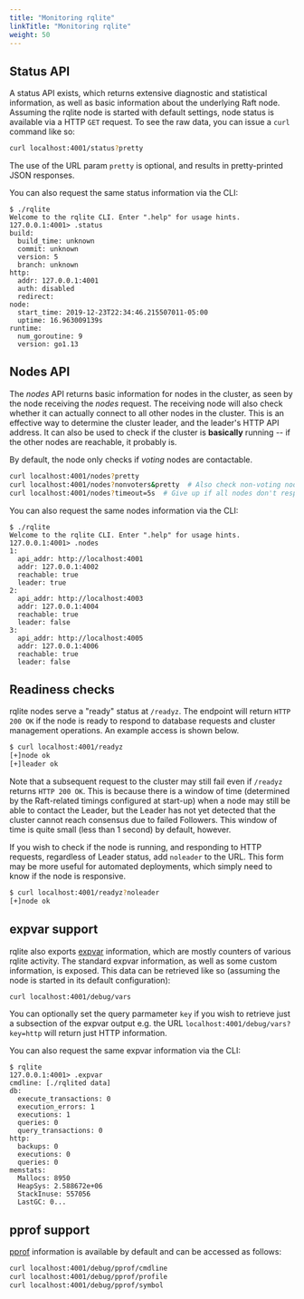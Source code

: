 ```yaml
---
title: "Monitoring rqlite"
linkTitle: "Monitoring rqlite"
weight: 50
---
```

## Status API
A status API exists, which returns extensive diagnostic and statistical information, as well as basic information about the underlying Raft node. Assuming the rqlite node is started with default settings, node status is available via a HTTP `GET` request. To see the raw data, you can issue a `curl` command like so:

```bash
curl localhost:4001/status?pretty
```

The use of the URL param `pretty` is optional, and results in pretty-printed JSON responses.

You can also request the same status information via the CLI:
```
$ ./rqlite 
Welcome to the rqlite CLI. Enter ".help" for usage hints.
127.0.0.1:4001> .status
build:
  build_time: unknown
  commit: unknown
  version: 5
  branch: unknown
http:
  addr: 127.0.0.1:4001
  auth: disabled
  redirect: 
node:
  start_time: 2019-12-23T22:34:46.215507011-05:00
  uptime: 16.963009139s
runtime:
  num_goroutine: 9
  version: go1.13
 ```

 ## Nodes API
 The _nodes_ API returns basic information for nodes in the cluster, as seen by the node receiving the _nodes_ request. The receiving node will also check whether it can actually connect to all other nodes in the cluster. This is an effective way to determine the cluster leader, and the leader's HTTP API address. It can also be used to check if the cluster is **basically** running -- if the other nodes are reachable, it probably is.

 By default, the node only checks if _voting_ nodes are contactable.

```bash
curl localhost:4001/nodes?pretty
curl localhost:4001/nodes?nonvoters&pretty  # Also check non-voting nodes.
curl localhost:4001/nodes?timeout=5s  # Give up if all nodes don't respond within 5 seconds. Default is 30 seconds.
```

You can also request the same nodes information via the CLI:
```
$ ./rqlite
Welcome to the rqlite CLI. Enter ".help" for usage hints.
127.0.0.1:4001> .nodes
1:
  api_addr: http://localhost:4001
  addr: 127.0.0.1:4002
  reachable: true
  leader: true
2:
  api_addr: http://localhost:4003
  addr: 127.0.0.1:4004
  reachable: true
  leader: false
3:
  api_addr: http://localhost:4005
  addr: 127.0.0.1:4006
  reachable: true
  leader: false
 ```

 ## Readiness checks
 rqlite nodes serve a "ready" status at `/readyz`. The endpoint will return `HTTP 200 OK` if the node is ready to respond to database requests and cluster management operations. An example access is shown below.

 ```bash
 $ curl localhost:4001/readyz
[+]node ok
[+]leader ok
```
Note that a subsequent request to the cluster may still fail even if `/readyz` returns `HTTP 200 OK`. This is because there is a window of time (determined by the Raft-related timings configured at start-up) when a node may still be able to contact the Leader, but the Leader has not yet detected that the cluster cannot reach consensus due to failed Followers. This window of time is quite small (less than 1 second) by default, however.

If you wish to check if the node is running, and responding to HTTP requests, regardless of Leader status, add `noleader` to the URL. This form may be more useful for automated deployments, which simply need to know if the node is responsive.
 ```bash
 $ curl localhost:4001/readyz?noleader
[+]node ok
```

## expvar support
rqlite also exports [expvar](https://pkg.go.dev/expvar) information, which are mostly counters of various rqlite activity. The standard expvar information, as well as some custom information, is exposed. This data can be retrieved like so (assuming the node is started in its default configuration):

```bash
curl localhost:4001/debug/vars
```
You can optionally set the query parmameter `key` if you wish to retrieve just a subsection of the expvar output e.g. the URL `localhost:4001/debug/vars?key=http` will return just HTTP information.

You can also request the same expvar information via the CLI:
```
$ rqlite
127.0.0.1:4001> .expvar
cmdline: [./rqlited data]
db:
  execute_transactions: 0
  execution_errors: 1
  executions: 1
  queries: 0
  query_transactions: 0
http:
  backups: 0
  executions: 0
  queries: 0
memstats:
  Mallocs: 8950
  HeapSys: 2.588672e+06
  StackInuse: 557056
  LastGC: 0...
 ```

## pprof support
[pprof](https://golang.org/pkg/net/http/pprof/) information is available by default and can be accessed as follows:

```bash
curl localhost:4001/debug/pprof/cmdline
curl localhost:4001/debug/pprof/profile
curl localhost:4001/debug/pprof/symbol
```
